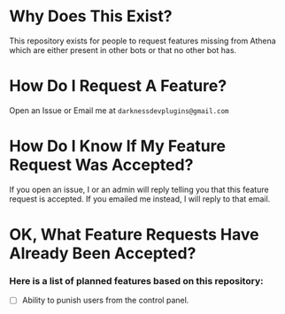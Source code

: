 # Why Does This Exist?
This repository exists for people to request features missing from Athena which are either present in other bots or that no other bot has.

# How Do I Request A Feature?
Open an Issue or Email me at `darknessdevplugins@gmail.com`

# How Do I Know If My Feature Request Was Accepted?
If you open an issue, I or an admin will reply telling you that this feature request is accepted. If you emailed me instead, I will reply to that email.

# OK, What Feature Requests Have Already Been Accepted?
### Here is a list of planned features based on this repository:
  - [ ] Ability to punish users from the control panel.
